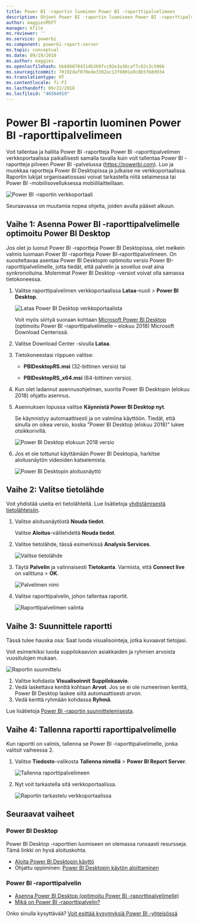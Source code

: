 ```yaml
---
title: Power BI -raportin luominen Power BI -raporttipalvelimeen
description: Ohjeet Power BI -raportin luomiseen Power BI -raporttipalvelimelle helposti ja nopeasti.
author: maggiesMSFT
manager: kfile
ms.reviewer: ''
ms.service: powerbi
ms.component: powerbi-report-server
ms.topic: conceptual
ms.date: 09/19/2018
ms.author: maggies
ms.openlocfilehash: bb6868784314b369fcc02e3a36caf7c82c3c5966
ms.sourcegitcommit: 70192daf070ede3382ac13f6001e0c8b5fb8d934
ms.translationtype: HT
ms.contentlocale: fi-FI
ms.lasthandoff: 09/22/2018
ms.locfileid: "46564919"
---
```

# <a name="create-a-power-bi-report-for-power-bi-report-server"></a>Power BI -raportin luominen Power BI -raporttipalvelimeen
Voit tallentaa ja hallita Power BI -raportteja Power BI -raporttipalvelimen verkkoportaalissa paikallisesti samalla tavalla kuin voit tallentaa Power BI -raportteja pilveen Power BI -palvelussa (https://powerbi.com). Luo ja muokkaa raportteja Power BI Desktopissa ja julkaise ne verkkoportaalissa. Raportin lukijat organisaatiossasi voivat tarkastella niitä selaimessa tai Power BI -mobiilisovelluksessa mobiililaitteillaan.

![Power BI -raportin verkkoportaali](media/quickstart-create-powerbi-report/report-server-powerbi-report.png)

Seuraavassa on muutamia nopea ohjeita, joiden avulla pääset alkuun.

## <a name="step-1-install-power-bi-desktop-optimized-for-power-bi-report-server"></a>Vaihe 1: Asenna Power BI -raporttipalvelimelle optimoitu Power BI Desktop

Jos olet jo luonut Power BI -raportteja Power BI Desktopissa, olet melkein valmis luomaan Power BI -raportteja Power BI-raporttipalvelimeen. On suositeltavaa asentaa Power BI Desktopin optimoitu versio Power BI-raporttipalvelimelle, jotta tiedät, että palvelin ja sovellus ovat aina synkronoituina. Molemmat Power BI Desktop -versiot voivat olla samassa tietokoneessa.

1. Valitse raporttipalvelimen verkkoportaalissa **Lataa**-nuoli > **Power BI Desktop**.

    ![Lataa Power BI Desktop verkkoportaalista](media/quickstart-create-powerbi-report/report-server-download-web-portal.png)

    Voit myös siirtyä suoraan kohtaan [Microsoft Power BI Desktop](https://www.microsoft.com/en-us/download/details.aspx?id=57271) (optimoitu Power BI -raporttipalvelimelle – elokuu 2018) Microsoft Download Centerissä.

2. Valitse Download Center -sivulla **Lataa**.

3. Tietokoneestasi riippuen valitse:

    - **PBIDesktopRS.msi** (32-bittinen versio) tai

    - **PBIDesktopRS_x64.msi** (64-bittinen versio).

4. Kun olet ladannut asennusohjelman, suorita Power BI Desktopin (elokuu 2018) ohjattu asennus.

2. Asennuksen lopussa valitse **Käynnistä Power BI Desktop nyt**.
   
    Se käynnistyy automaattisesti ja on valmiina käyttöön. Tiedät, että sinulla on oikea versio, koska ”Power BI Desktop (elokuu 2018)” lukee otsikkorivillä.

    ![Power BI Desktop elokuun 2018 versio](media/quickstart-create-powerbi-report/power-bi-report-server-desktop-august-2018.png)

3. Jos et ole tottunut käyttämään Power BI Desktopia, harkitse aloitusnäytön videoiden katselemista.
   
    ![Power BI Desktopin aloitusnäyttö](media/quickstart-create-powerbi-report/report-server-powerbi-desktop-start.png)

## <a name="step-2-select-a-data-source"></a>Vaihe 2: Valitse tietolähde
Voit yhdistää useita eri tietolähteitä. Lue lisätietoja [yhdistämisestä tietolähteisiin](connect-data-sources.md).

1. Valitse aloitusnäytöstä **Nouda tiedot**.
   
    Valitse **Aloitus**-välilehdeltä **Nouda tiedot**.
2. Valitse tietolähde, tässä esimerkissä **Analysis Services**.
   
    ![Valitse tietolähde](media/quickstart-create-powerbi-report/report-server-get-data-ssas.png)
3. Täytä **Palvelin** ja valinnaisesti **Tietokanta**. Varmista, että **Connect live** on valittuna > **OK**.
   
    ![Palvelimen nimi](media/quickstart-create-powerbi-report/report-server-ssas-server-name.png)
4. Valitse raporttipalvelin, johon tallentaa raportit.
   
    ![Raporttipalvelimen valinta](media/quickstart-create-powerbi-report/report-server-select-server.png)

## <a name="step-3-design-your-report"></a>Vaihe 3: Suunnittele raportti
Tässä tulee hauska osa: Saat luoda visualisointeja, jotka kuvaavat tietojasi.

Voit esimerkiksi luoda suppilokaavion asiakkaiden ja ryhmien arvoista vuositulojen mukaan.

![Raportin suunnittelu](media/quickstart-create-powerbi-report/report-server-create-funnel.png)

1. Valitse kohdasta **Visualisoinnit** **Suppilokaavio**.
2. Vedä laskettava kenttä kohtaan **Arvot**. Jos se ei ole numeerinen kenttä, Power BI Desktop laskee siitä automaattisesti *arvon*.
3. Vedä kenttä ryhmään kohdassa **Ryhmä**.

Lue lisätietoja [Power BI -raportin suunnittelemisesta](../desktop-report-view.md).

## <a name="step-4-save-your-report-to-the-report-server"></a>Vaihe 4: Tallenna raportti raporttipalvelimelle
Kun raportti on valmis, tallenna se Power BI -raporttipalvelimelle, jonka valitsit vaiheessa 2.

1. Valitse **Tiedosto**-valikosta **Tallenna nimellä** > **Power BI Report Server**.
   
    ![Tallenna raporttipalvelimeen](media/quickstart-create-powerbi-report/report-server-save-as-powerbi-report-server.png)
2. Nyt voit tarkastella sitä verkkoportaalissa.
   
    ![Raportin tarkastelu verkkoportaalissa](media/quickstart-create-powerbi-report/report-server-powerbi-report.png)

## <a name="next-steps"></a>Seuraavat vaiheet
### <a name="power-bi-desktop"></a>Power BI Desktop
Power BI Desktop -raporttien luomiseen on olemassa runsaasti resursseja. Tämä linkki on hyvä aloituskohta.

* [Aloita Power BI Desktopin käyttö](../desktop-getting-started.md)
* Ohjattu oppiminen: [Power BI Desktopin käytön aloittaminen](../guided-learning/gettingdata.yml?tutorial-step=2)

### <a name="power-bi-report-server"></a>Power BI -raporttipalvelin
* [Asenna Power BI Desktop (optimoitu Power BI -raporttipalvelimelle)](install-powerbi-desktop.md)  
* [Mikä on Power BI -raporttipalvelin?](get-started.md)  

Onko sinulla kysyttävää? [Voit esittää kysymyksiä Power BI -yhteisössä](https://community.powerbi.com/)
